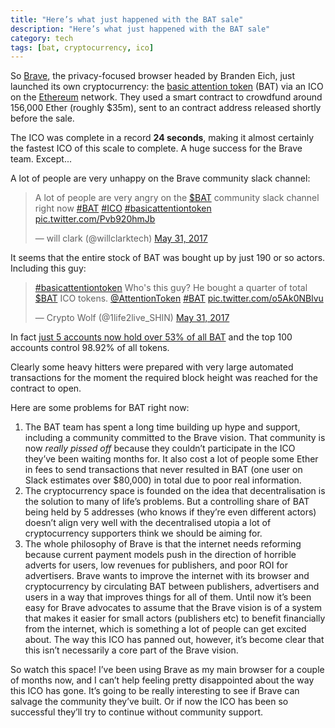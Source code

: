 ```yaml
---
title: "Here’s what just happened with the BAT sale"
description: "Here’s what just happened with the BAT sale"
category: tech
tags: [bat, cryptocurrency, ico]
---
```


So [Brave](https://www.brave.com/), the privacy-focused browser headed by Branden Eich, just launched its own cryptocurrency: the [basic attention token](https://basicattentiontoken.org/) (BAT) via an ICO on the [Ethereum](https://www.ethereum.org/) network. They used a smart contract to crowdfund around 156,000 Ether (roughly $35m), sent to an contract address released shortly before the sale.

The ICO was complete in a record **24 seconds**, making it almost certainly the fastest ICO of this scale to complete. A huge success for the Brave team. Except...

A lot of people are very unhappy on the Brave community slack channel:

<blockquote class="twitter-tweet" data-lang="en"><p lang="en" dir="ltr">A lot of people are very angry on the <a href="https://twitter.com/search?q=%24BAT&amp;src=ctag">$BAT</a> community slack channel right now <a href="https://twitter.com/hashtag/BAT?src=hash">#BAT</a> <a href="https://twitter.com/hashtag/ICO?src=hash">#ICO</a> <a href="https://twitter.com/hashtag/basicattentiontoken?src=hash">#basicattentiontoken</a> <a href="https://t.co/Pvb920hmJb">pic.twitter.com/Pvb920hmJb</a></p>&mdash; will clark (@willclarktech) <a href="https://twitter.com/willclarktech/status/869944972371513344">May 31, 2017</a></blockquote>
<script async src="//platform.twitter.com/widgets.js" charset="utf-8"></script>

It seems that the entire stock of BAT was bought up by just 190 or so actors. Including this guy:

<blockquote class="twitter-tweet" data-lang="en"><p lang="en" dir="ltr"><a href="https://twitter.com/hashtag/basicattentiontoken?src=hash">#basicattentiontoken</a> Who&#39;s this guy? He bought a quarter of total <a href="https://twitter.com/search?q=%24BAT&amp;src=ctag">$BAT</a> ICO tokens. <a href="https://twitter.com/AttentionToken">@AttentionToken</a> <a href="https://twitter.com/hashtag/BAT?src=hash">#BAT</a> <a href="https://t.co/o5Ak0NBlvu">pic.twitter.com/o5Ak0NBlvu</a></p>&mdash; Crypto Wolf (@1life2live_SHIN) <a href="https://twitter.com/1life2live_SHIN/status/869927812408397824">May 31, 2017</a></blockquote>
<script async src="//platform.twitter.com/widgets.js" charset="utf-8"></script>

In fact [just 5 accounts now hold over 53% of all BAT](https://etherscan.io/token/tokenholderchart/BAT) and the top 100 accounts control 98.92% of all tokens.

Clearly some heavy hitters were prepared with very large automated transactions for the moment the required block height was reached for the contract to open.

Here are some problems for BAT right now:

1. The BAT team has spent a long time building up hype and support, including a community committed to the Brave vision. That community is now *really pissed off* because they couldn’t participate in the ICO they’ve been waiting months for. It also cost a lot of people some Ether in fees to send transactions that never resulted in BAT (one user on Slack estimates over $80,000) in total due to poor real information.
1. The cryptocurrency space is founded on the idea that decentralisation is the solution to many of life’s problems. But a controlling share of BAT being held by 5 addresses (who knows if they’re even different actors) doesn’t align very well with the decentralised utopia a lot of cryptocurrency supporters think we should be aiming for.
1. The whole philosophy of Brave is that the internet needs reforming because current payment models push in the direction of horrible adverts for users, low revenues for publishers, and poor ROI for advertisers. Brave wants to improve the internet with its browser and cryptocurrency by circulating BAT between publishers, advertisers and users in a way that improves things for all of them. Until now it’s been easy for Brave advocates to assume that the Brave vision is of a system that makes it easier for small actors (publishers etc) to benefit financially from the internet, which is something a lot of people can get excited about. The way this ICO has panned out, however, it’s become clear that this isn’t necessarily a core part of the Brave vision.

So watch this space! I’ve been using Brave as my main browser for a couple of months now, and I can’t help feeling pretty disappointed about the way this ICO has gone. It’s going to be really interesting to see if Brave can salvage the community they’ve built. Or if now the ICO has been so successful they’ll try to continue without community support.
